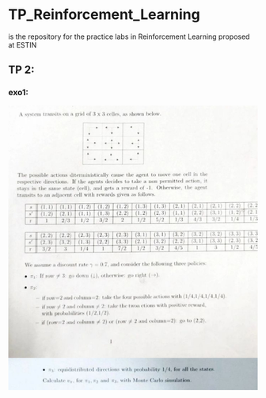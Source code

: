 # TP_Reinforcement_Learning
is the repository for the practice labs in Reinforcement Learning proposed at ESTIN
## TP 2:
### exo1:
![TP2 EXO1](TP2/TP2_Exo1.jpg)
